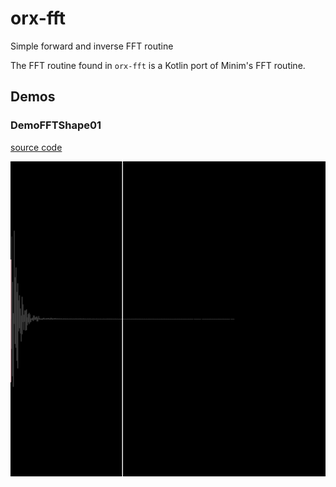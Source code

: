 # orx-fft

Simple forward and inverse FFT routine

The FFT routine found in `orx-fft` is a Kotlin port of Minim's FFT routine.
<!-- __demos__ -->
## Demos
### DemoFFTShape01
[source code](src/jvmDemo/kotlin/DemoFFTShape01.kt)

![DemoFFTShape01Kt](https://raw.githubusercontent.com/openrndr/orx/media/orx-fft/images/DemoFFTShape01Kt.png)

